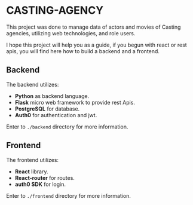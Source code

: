 # CASTING-AGENCY
This project was done to manage data of actors and movies of Casting agencies, utilizing web technologies, and role users.

I hope this project will help you as a guide, if you begun with react or rest apis, you will find here how to build a backend and a frontend.

## Backend
The backend utilizes:
- **Python** as backend language.
- **Flask** micro web framework to provide rest Apis.
- **PostgreSQL** for database. 
- **Auth0** for authentication and jwt.

Enter to `./backend` directory for more information.
## Frontend
The frontend utilizes:
- **React** library.
- **React-router** for routes.
- **auth0 SDK** for login.

Enter to `./frontend` directory for more information.
